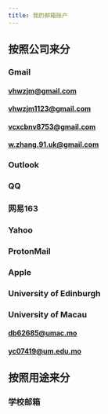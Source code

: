 ```yaml
---
title: 我的邮箱账户
---
```


## 按照公司来分

### Gmail
#### vhwzjm@gmail.com
#### vhwzjm1123@gmail.com
#### vcxcbnv8753@gmail.com
#### w.zhang.91.uk@gmail.com
### Outlook
####
### QQ
### 网易163
### Yahoo
### ProtonMail
### Apple
### University of Edinburgh
####
### University of Macau
#### db62685@umac.mo
#### yc07419@um.edu.mo
## 按照用途来分
### 学校邮箱
####
